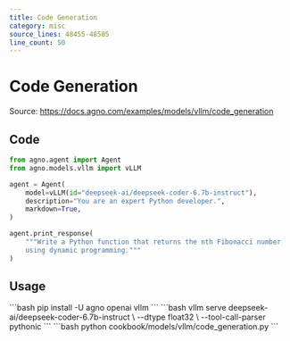 ```yaml
---
title: Code Generation
category: misc
source_lines: 48455-48505
line_count: 50
---
```


# Code Generation
Source: https://docs.agno.com/examples/models/vllm/code_generation



## Code

```python cookbook/models/vllm/code_generation.py
from agno.agent import Agent
from agno.models.vllm import vLLM

agent = Agent(
    model=vLLM(id="deepseek-ai/deepseek-coder-6.7b-instruct"),
    description="You are an expert Python developer.",
    markdown=True,
)

agent.print_response(
    """Write a Python function that returns the nth Fibonacci number 
    using dynamic programming."""
)
```

## Usage

<Steps>
  <Snippet file="create-venv-step.mdx" />

  <Step title="Install Libraries">
    ```bash
    pip install -U agno openai vllm
    ```
  </Step>

  <Step title="Start vLLM server">
    ```bash
    vllm serve deepseek-ai/deepseek-coder-6.7b-instruct \
        --dtype float32 \
        --tool-call-parser pythonic
    ```
  </Step>

  <Step title="Run Agent">
    ```bash
    python cookbook/models/vllm/code_generation.py
    ```
  </Step>
</Steps>


